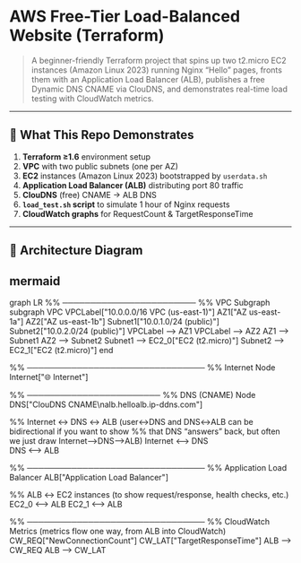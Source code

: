 # AWS Free-Tier Load-Balanced Website (Terraform)

> A beginner-friendly Terraform project that spins up two t2.micro EC2 instances (Amazon Linux 2023) running Nginx “Hello” pages, fronts them with an Application Load Balancer (ALB), publishes a free Dynamic DNS CNAME via ClouDNS, and demonstrates real-time load testing with CloudWatch metrics.

---

## 🚀 What This Repo Demonstrates

1. **Terraform ≥1.6** environment setup  
2. **VPC** with two public subnets (one per AZ)  
3. **EC2** instances (Amazon Linux 2023) bootstrapped by `userdata.sh`  
4. **Application Load Balancer (ALB)** distributing port 80 traffic  
5. **ClouDNS** (free) CNAME → ALB DNS  
6. **`load_test.sh` script** to simulate 1 hour of Nginx requests  
7. **CloudWatch graphs** for RequestCount & TargetResponseTime

---

## 📑 Architecture Diagram

## mermaid

graph LR
  %% ────────────────────────
  %% VPC Subgraph
  subgraph VPC
    VPCLabel["10.0.0.0/16 VPC (us-east-1)"]
    AZ1["AZ us-east-1a"]
    AZ2["AZ us-east-1b"]
    Subnet1["10.0.1.0/24 (public)"]
    Subnet2["10.0.2.0/24 (public)"]
    VPCLabel --> AZ1
    VPCLabel --> AZ2
    AZ1 --> Subnet1
    AZ2 --> Subnet2
    Subnet1 --> EC2_0["EC2 (t2.micro)"]
    Subnet2 --> EC2_1["EC2 (t2.micro)"]
  end

  %% ────────────────────────────────
  %% Internet Node
  Internet["🌐 Internet"]

  %% ────────────────────────
  %% DNS (CNAME) Node
  DNS["ClouDNS CNAME\nalb.helloalb.ip-ddns.com"]

  %% Internet ↔ DNS ↔ ALB  (user↔DNS and DNS↔ALB can be bidirectional if you want to show
  %% that DNS “answers” back, but often we just draw Internet-->DNS-->ALB)
  Internet <--> DNS  
  DNS <--> ALB

  %% ────────────────────────────────
  %% Application Load Balancer
  ALB["Application Load Balancer"]

  %% ALB ↔ EC2 instances (to show request/response, health checks, etc.)
  EC2_0 <--> ALB
  EC2_1 <--> ALB

  %% ────────────────────────────────
  %% CloudWatch Metrics  (metrics flow one way, from ALB into CloudWatch)
  CW_REQ["NewConnectionCount"]
  CW_LAT["TargetResponseTime"]
  ALB --> CW_REQ
  ALB --> CW_LAT

